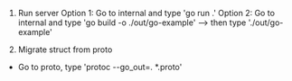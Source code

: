 1. Run server
Option 1: Go to internal and type 'go run .'
Option 2: Go to internal and type 'go build -o ./out/go-example' --> then type './out/go-example'

2. Migrate struct from proto
- Go to proto, type 'protoc --go_out=. *.proto'